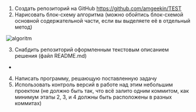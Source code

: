 1. Создать репозиторий на GitHub
https://github.com/amgeekin/TEST
2. Нарисовать блок-схему алгоритма (можно обойтись блок-схемой основной содержательной части, если вы выделяете её в отдельный метод)

![algoritm](https://user-images.githubusercontent.com/112032650/198838119-4b6b869f-6731-4d18-8062-303ef3ff94f3.jpg)

3. Снабдить репозиторий оформленным текстовым описанием решения (файл README.md)
+
4. Написать программу, решающую поставленную задачу
5. Использовать контроль версий в работе над этим небольшим проектом (не должно быть так, что всё залито одним коммитом, как минимум этапы 2, 3, и 4 должны быть расположены в разных коммитах)
